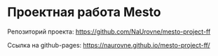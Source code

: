 # Проектная работа Mesto
Репозиторий проекта: https://github.com/NaUrovne/mesto-project-ff

Ссылка на github-pages: https://naurovne.github.io/mesto-project-ff/